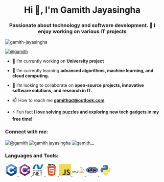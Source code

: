 <h1 align="center">Hi 👋, I'm Gamith Jayasingha</h1>
<h3 align="center">Passionate about technology and software development. 🔧 I enjoy working on various IT projects</h3>

<p align="left"> <img src="https://komarev.com/ghpvc/?username=gamith-jayasingha&label=Profile%20views&color=0e75b6&style=flat" alt="gamith-jayasingha" /> </p>

<p align="left"> <a href="https://twitter.com/@gamith" target="blank"><img src="https://img.shields.io/twitter/follow/@gamith?logo=twitter&style=for-the-badge" alt="@gamith" /></a> </p>

- 🔭 I’m currently working on **University project**

- 🌱 I’m currently learning **advanced algorithms, machine learning, and cloud computing.**

- 👯 I’m looking to collaborate on **open-source projects, innovative software solutions, and research in IT.**

- 📫 How to reach me **gamithgd@outlook.com**

- ⚡ Fun fact **I love solving puzzles and exploring new tech gadgets in my free time!**

<h3 align="left">Connect with me:</h3>
<p align="left">
<a href="https://twitter.com/@gamith" target="blank"><img align="center" src="https://raw.githubusercontent.com/rahuldkjain/github-profile-readme-generator/master/src/images/icons/Social/twitter.svg" alt="@gamith" height="30" width="40" /></a>
<a href="https://linkedin.com/in/gamith jayasingha" target="blank"><img align="center" src="https://raw.githubusercontent.com/rahuldkjain/github-profile-readme-generator/master/src/images/icons/Social/linked-in-alt.svg" alt="gamith jayasingha" height="30" width="40" /></a>
<a href="https://instagram.com/gamith__" target="blank"><img align="center" src="https://raw.githubusercontent.com/rahuldkjain/github-profile-readme-generator/master/src/images/icons/Social/instagram.svg" alt="gamith__" height="30" width="40" /></a>
</p>

<h3 align="left">Languages and Tools:</h3>
<p align="left"> <a href="https://www.w3schools.com/cpp/" target="_blank" rel="noreferrer"> <img src="https://raw.githubusercontent.com/devicons/devicon/master/icons/cplusplus/cplusplus-original.svg" alt="cplusplus" width="40" height="40"/> </a> <a href="https://www.w3schools.com/cs/" target="_blank" rel="noreferrer"> <img src="https://raw.githubusercontent.com/devicons/devicon/master/icons/csharp/csharp-original.svg" alt="csharp" width="40" height="40"/> </a> <a href="https://dotnet.microsoft.com/" target="_blank" rel="noreferrer"> <img src="https://raw.githubusercontent.com/devicons/devicon/master/icons/dot-net/dot-net-original-wordmark.svg" alt="dotnet" width="40" height="40"/> </a> <a href="https://www.w3.org/html/" target="_blank" rel="noreferrer"> <img src="https://raw.githubusercontent.com/devicons/devicon/master/icons/html5/html5-original-wordmark.svg" alt="html5" width="40" height="40"/> </a> <a href="https://developer.mozilla.org/en-US/docs/Web/JavaScript" target="_blank" rel="noreferrer"> <img src="https://raw.githubusercontent.com/devicons/devicon/master/icons/javascript/javascript-original.svg" alt="javascript" width="40" height="40"/> </a> <a href="https://www.mysql.com/" target="_blank" rel="noreferrer"> <img src="https://raw.githubusercontent.com/devicons/devicon/master/icons/mysql/mysql-original-wordmark.svg" alt="mysql" width="40" height="40"/> </a> <a href="https://www.php.net" target="_blank" rel="noreferrer"> <img src="https://raw.githubusercontent.com/devicons/devicon/master/icons/php/php-original.svg" alt="php" width="40" height="40"/> </a> <a href="https://www.python.org" target="_blank" rel="noreferrer"> <img src="https://raw.githubusercontent.com/devicons/devicon/master/icons/python/python-original.svg" alt="python" width="40" height="40"/> </a> </p>

